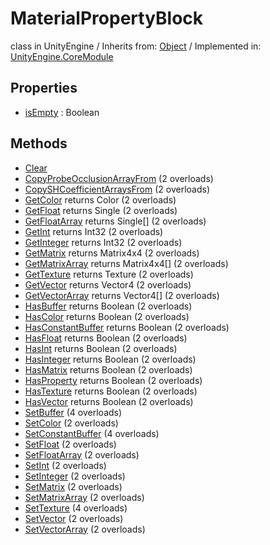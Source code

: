 # MaterialPropertyBlock
class in UnityEngine
 / Inherits from: <a href="https://docs.unity3d.com/6000.1/Documentation/ScriptReference/Object.html">Object</a> / Implemented in: <a href="https://docs.unity3d.com/6000.1/Documentation/ScriptReference/UnityEngine.CoreModule.html">UnityEngine.CoreModule</a>

## Properties
- <a href="https://docs.unity3d.com/6000.1/Documentation/ScriptReference/MaterialPropertyBlock-isEmpty.html">isEmpty</a> : Boolean

## Methods
- <a href="https://docs.unity3d.com/6000.1/Documentation/ScriptReference/MaterialPropertyBlock.Clear.html">Clear</a>
- <a href="https://docs.unity3d.com/6000.1/Documentation/ScriptReference/MaterialPropertyBlock.CopyProbeOcclusionArrayFrom.html">CopyProbeOcclusionArrayFrom</a> (2 overloads)
- <a href="https://docs.unity3d.com/6000.1/Documentation/ScriptReference/MaterialPropertyBlock.CopySHCoefficientArraysFrom.html">CopySHCoefficientArraysFrom</a> (2 overloads)
- <a href="https://docs.unity3d.com/6000.1/Documentation/ScriptReference/MaterialPropertyBlock.GetColor.html">GetColor</a> returns Color (2 overloads)
- <a href="https://docs.unity3d.com/6000.1/Documentation/ScriptReference/MaterialPropertyBlock.GetFloat.html">GetFloat</a> returns Single (2 overloads)
- <a href="https://docs.unity3d.com/6000.1/Documentation/ScriptReference/MaterialPropertyBlock.GetFloatArray.html">GetFloatArray</a> returns Single[] (2 overloads)
- <a href="https://docs.unity3d.com/6000.1/Documentation/ScriptReference/MaterialPropertyBlock.GetInt.html">GetInt</a> returns Int32 (2 overloads)
- <a href="https://docs.unity3d.com/6000.1/Documentation/ScriptReference/MaterialPropertyBlock.GetInteger.html">GetInteger</a> returns Int32 (2 overloads)
- <a href="https://docs.unity3d.com/6000.1/Documentation/ScriptReference/MaterialPropertyBlock.GetMatrix.html">GetMatrix</a> returns Matrix4x4 (2 overloads)
- <a href="https://docs.unity3d.com/6000.1/Documentation/ScriptReference/MaterialPropertyBlock.GetMatrixArray.html">GetMatrixArray</a> returns Matrix4x4[] (2 overloads)
- <a href="https://docs.unity3d.com/6000.1/Documentation/ScriptReference/MaterialPropertyBlock.GetTexture.html">GetTexture</a> returns Texture (2 overloads)
- <a href="https://docs.unity3d.com/6000.1/Documentation/ScriptReference/MaterialPropertyBlock.GetVector.html">GetVector</a> returns Vector4 (2 overloads)
- <a href="https://docs.unity3d.com/6000.1/Documentation/ScriptReference/MaterialPropertyBlock.GetVectorArray.html">GetVectorArray</a> returns Vector4[] (2 overloads)
- <a href="https://docs.unity3d.com/6000.1/Documentation/ScriptReference/MaterialPropertyBlock.HasBuffer.html">HasBuffer</a> returns Boolean (2 overloads)
- <a href="https://docs.unity3d.com/6000.1/Documentation/ScriptReference/MaterialPropertyBlock.HasColor.html">HasColor</a> returns Boolean (2 overloads)
- <a href="https://docs.unity3d.com/6000.1/Documentation/ScriptReference/MaterialPropertyBlock.HasConstantBuffer.html">HasConstantBuffer</a> returns Boolean (2 overloads)
- <a href="https://docs.unity3d.com/6000.1/Documentation/ScriptReference/MaterialPropertyBlock.HasFloat.html">HasFloat</a> returns Boolean (2 overloads)
- <a href="https://docs.unity3d.com/6000.1/Documentation/ScriptReference/MaterialPropertyBlock.HasInt.html">HasInt</a> returns Boolean (2 overloads)
- <a href="https://docs.unity3d.com/6000.1/Documentation/ScriptReference/MaterialPropertyBlock.HasInteger.html">HasInteger</a> returns Boolean (2 overloads)
- <a href="https://docs.unity3d.com/6000.1/Documentation/ScriptReference/MaterialPropertyBlock.HasMatrix.html">HasMatrix</a> returns Boolean (2 overloads)
- <a href="https://docs.unity3d.com/6000.1/Documentation/ScriptReference/MaterialPropertyBlock.HasProperty.html">HasProperty</a> returns Boolean (2 overloads)
- <a href="https://docs.unity3d.com/6000.1/Documentation/ScriptReference/MaterialPropertyBlock.HasTexture.html">HasTexture</a> returns Boolean (2 overloads)
- <a href="https://docs.unity3d.com/6000.1/Documentation/ScriptReference/MaterialPropertyBlock.HasVector.html">HasVector</a> returns Boolean (2 overloads)
- <a href="https://docs.unity3d.com/6000.1/Documentation/ScriptReference/MaterialPropertyBlock.SetBuffer.html">SetBuffer</a> (4 overloads)
- <a href="https://docs.unity3d.com/6000.1/Documentation/ScriptReference/MaterialPropertyBlock.SetColor.html">SetColor</a> (2 overloads)
- <a href="https://docs.unity3d.com/6000.1/Documentation/ScriptReference/MaterialPropertyBlock.SetConstantBuffer.html">SetConstantBuffer</a> (4 overloads)
- <a href="https://docs.unity3d.com/6000.1/Documentation/ScriptReference/MaterialPropertyBlock.SetFloat.html">SetFloat</a> (2 overloads)
- <a href="https://docs.unity3d.com/6000.1/Documentation/ScriptReference/MaterialPropertyBlock.SetFloatArray.html">SetFloatArray</a> (2 overloads)
- <a href="https://docs.unity3d.com/6000.1/Documentation/ScriptReference/MaterialPropertyBlock.SetInt.html">SetInt</a> (2 overloads)
- <a href="https://docs.unity3d.com/6000.1/Documentation/ScriptReference/MaterialPropertyBlock.SetInteger.html">SetInteger</a> (2 overloads)
- <a href="https://docs.unity3d.com/6000.1/Documentation/ScriptReference/MaterialPropertyBlock.SetMatrix.html">SetMatrix</a> (2 overloads)
- <a href="https://docs.unity3d.com/6000.1/Documentation/ScriptReference/MaterialPropertyBlock.SetMatrixArray.html">SetMatrixArray</a> (2 overloads)
- <a href="https://docs.unity3d.com/6000.1/Documentation/ScriptReference/MaterialPropertyBlock.SetTexture.html">SetTexture</a> (4 overloads)
- <a href="https://docs.unity3d.com/6000.1/Documentation/ScriptReference/MaterialPropertyBlock.SetVector.html">SetVector</a> (2 overloads)
- <a href="https://docs.unity3d.com/6000.1/Documentation/ScriptReference/MaterialPropertyBlock.SetVectorArray.html">SetVectorArray</a> (2 overloads)
